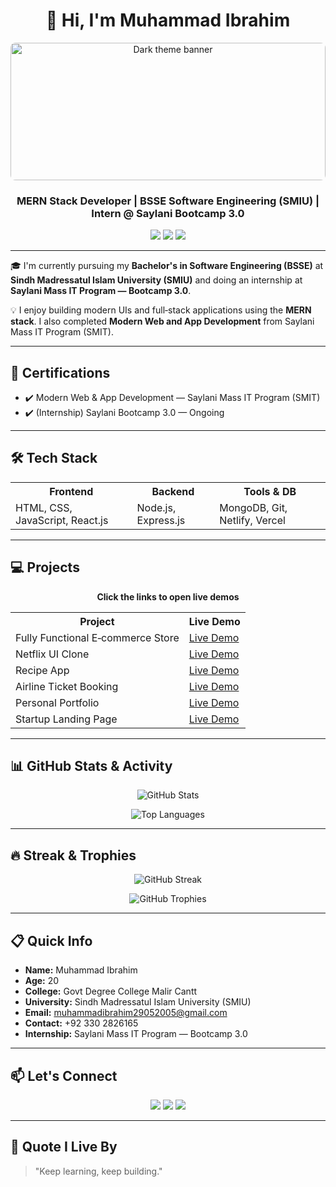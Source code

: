 <h1 align="center">👋 Hi, I'm Muhammad Ibrahim</h1>

<p align="center">
  <img src="https://images.unsplash.com/photo-1503264116251-35a269479413?auto=format&fit=crop&w=1400&q=80" alt="Dark theme banner" style="width:100%;max-height:220px;object-fit:cover;border-radius:8px;" />
</p>

<h3 align="center">MERN Stack Developer | BSSE Software Engineering (SMIU) | Intern @ Saylani Bootcamp 3.0</h3>

<p align="center">
  <img src="https://img.shields.io/badge/University-SMIU-blue?style=flat-square&logo=academia&logoColor=white" />
  <img src="https://img.shields.io/badge/Intern-Saylani%20Bootcamp%203.0-green?style=flat-square&logo=javascript&logoColor=white" />
  <img src="https://img.shields.io/github/followers/pretender-2905?label=GitHub&style=social" />
</p>

---

🎓 I'm currently pursuing my **Bachelor's in Software Engineering (BSSE)** at **Sindh Madressatul Islam University (SMIU)** and doing an internship at **Saylani Mass IT Program — Bootcamp 3.0**.

💡 I enjoy building modern UIs and full‑stack applications using the **MERN stack**. I also completed **Modern Web and App Development** from Saylani Mass IT Program (SMIT).

---

## 🚀 Certifications

* ✔️ Modern Web & App Development — Saylani Mass IT Program (SMIT)
* ✔️ (Internship) Saylani Bootcamp 3.0 — Ongoing

---

## 🛠️ Tech Stack

<table align="center">
  <tr>
    <th>Frontend</th>
    <th>Backend</th>
    <th>Tools & DB</th>
  </tr>
  <tr>
    <td>HTML, CSS, JavaScript, React.js</td>
    <td>Node.js, Express.js</td>
    <td>MongoDB, Git, Netlify, Vercel</td>
  </tr>
</table>

---

## 💻 Projects

<p align="center"><b>Click the links to open live demos</b></p>

<table align="center">
<tr>
<th>Project</th>
<th>Live Demo</th>
</tr>
<tr>
<td>Fully Functional E‑commerce Store</td>
<td><a href="https://rococo-alfajores-bbd1d7.netlify.app/">Live Demo</a></td>
</tr>
<tr>
<td>Netflix UI Clone</td>
<td><a href="https://netflicks-final-final.netlify.app/">Live Demo</a></td>
</tr>
<tr>
<td>Recipe App</td>
<td><a href="https://idyllic-smakager-3c3787.netlify.app/">Live Demo</a></td>
</tr>
<tr>
<td>Airline Ticket Booking</td>
<td><a href="https://snazzy-jalebi-1bd605.netlify.app/">Live Demo</a></td>
</tr>
<tr>
<td>Personal Portfolio</td>
<td><a href="https://imaginative-crepe-64df5b.netlify.app/">Live Demo</a></td>
</tr>
<tr>
<td>Startup Landing Page</td>
<td><a href="https://lovely-haupia-016062.netlify.app/">Live Demo</a></td>
</tr>
</table>

---

## 📊 GitHub Stats & Activity

<p align="center">
  <img src="https://github-readme-stats.vercel.app/api?username=pretender-2905&show_icons=true&theme=github_dark&count_private=true&hide=prs" alt="GitHub Stats" />
</p>

<p align="center">
  <img src="https://github-readme-stats.vercel.app/api/top-langs/?username=pretender-2905&layout=compact&theme=github_dark&langs_count=8" alt="Top Languages" />
</p>

---

## 🔥 Streak & Trophies

<p align="center">
  <img src="https://streak-stats.demolab.com?user=pretender-2905&theme=dark&hide_border=false" alt="GitHub Streak" />
</p>

<p align="center">
  <img src="https://github-profile-trophy.vercel.app/?username=pretender-2905&theme=darkhub&no-bg=true&no-frame=true" alt="GitHub Trophies" />
</p>

---

## 📋 Quick Info

* **Name:** Muhammad Ibrahim
* **Age:** 20
* **College:** Govt Degree College Malir Cantt
* **University:** Sindh Madressatul Islam University (SMIU)
* **Email:** [muhammadibrahim29052005@gmail.com](mailto:muhammadibrahim29052005@gmail.com)
* **Contact:** +92 330 2826165
* **Internship:** Saylani Mass IT Program — Bootcamp 3.0

---

## 📫 Let's Connect

<p align="center">
  <a href="https://www.linkedin.com/in/muhammadibrahim2905/"><img src="https://img.shields.io/badge/LinkedIn-blue?style=for-the-badge&logo=linkedin&logoColor=white" /></a>
  <a href="https://www.instagram.com/muhammad_ibrahim.98/"><img src="https://img.shields.io/badge/Instagram-E4405F?style=for-the-badge&logo=instagram&logoColor=white" /></a>
  <a href="mailto:muhammadibrahim29052005@gmail.com"><img src="https://img.shields.io/badge/Email-D14836?style=for-the-badge&logo=gmail&logoColor=white" /></a>
</p>

---

## 💬 Quote I Live By

> "Keep learning, keep building."



